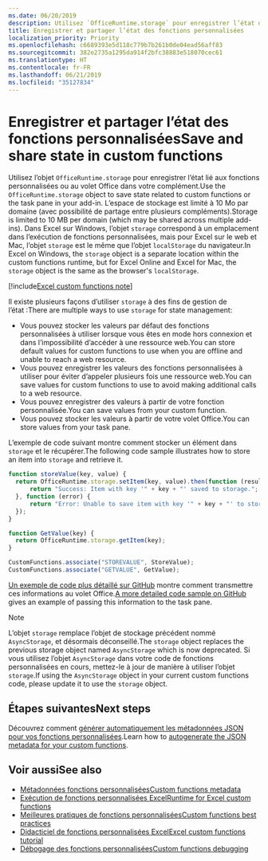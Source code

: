 ```yaml
---
ms.date: 06/20/2019
description: Utilisez `OfficeRuntime.storage` pour enregistrer l’état des fonctions personnalisées.
title: Enregistrer et partager l’état des fonctions personnalisées
localization_priority: Priority
ms.openlocfilehash: c6689393e5d118c779b7b261b0de04ead56aff83
ms.sourcegitcommit: 382e2735a1295da914f2bfc38883e518070cec61
ms.translationtype: HT
ms.contentlocale: fr-FR
ms.lasthandoff: 06/21/2019
ms.locfileid: "35127834"
---
```

# <a name="save-and-share-state-in-custom-functions"></a><span data-ttu-id="cc57b-103">Enregistrer et partager l’état des fonctions personnalisées</span><span class="sxs-lookup"><span data-stu-id="cc57b-103">Save and share state in custom functions</span></span>

<span data-ttu-id="cc57b-104">Utilisez l’objet `OfficeRuntime.storage` pour enregistrer l’état lié aux fonctions personnalisées ou au volet Office dans votre complément.</span><span class="sxs-lookup"><span data-stu-id="cc57b-104">Use the `OfficeRuntime.storage` object to save state related to custom functions or the task pane in your add-in.</span></span> <span data-ttu-id="cc57b-105">L’espace de stockage est limité à 10 Mo par domaine (avec possibilité de partage entre plusieurs compléments).</span><span class="sxs-lookup"><span data-stu-id="cc57b-105">Storage is limited to 10 MB per domain (which may be shared across multiple add-ins).</span></span> <span data-ttu-id="cc57b-106">Dans Excel sur Windows, l’objet `storage` correspond à un emplacement dans l’exécution de fonctions personnalisées, mais pour Excel sur le web et Mac, l’objet `storage` est le même que l’objet `localStorage` du navigateur.</span><span class="sxs-lookup"><span data-stu-id="cc57b-106">In Excel on Windows, the `storage` object is a separate location within the custom functions runtime, but for Excel Online and Excel for Mac, the `storage` object is the same as the browser's `localStorage`.</span></span>

[!include[Excel custom functions note](../includes/excel-custom-functions-note.md)]

<span data-ttu-id="cc57b-107">Il existe plusieurs façons d’utiliser `storage` à des fins de gestion de l’état :</span><span class="sxs-lookup"><span data-stu-id="cc57b-107">There are multiple ways to use `storage` for state management:</span></span>

- <span data-ttu-id="cc57b-108">Vous pouvez stocker les valeurs par défaut des fonctions personnalisées à utiliser lorsque vous êtes en mode hors connexion et dans l’impossibilité d’accéder à une ressource web.</span><span class="sxs-lookup"><span data-stu-id="cc57b-108">You can store default values for custom functions to use when you are offline and unable to reach a web resource.</span></span>
- <span data-ttu-id="cc57b-109">Vous pouvez enregistrer les valeurs des fonctions personnalisées à utiliser pour éviter d’appeler plusieurs fois une ressource web.</span><span class="sxs-lookup"><span data-stu-id="cc57b-109">You can save values for custom functions to use to avoid making additional calls to a web resource.</span></span>
- <span data-ttu-id="cc57b-110">Vous pouvez enregistrer des valeurs à partir de votre fonction personnalisée.</span><span class="sxs-lookup"><span data-stu-id="cc57b-110">You can save values from your custom function.</span></span>
- <span data-ttu-id="cc57b-111">Vous pouvez stocker les valeurs à partir de votre volet Office.</span><span class="sxs-lookup"><span data-stu-id="cc57b-111">You can store values from your task pane.</span></span>

<span data-ttu-id="cc57b-112">L’exemple de code suivant montre comment stocker un élément dans `storage` et le récupérer.</span><span class="sxs-lookup"><span data-stu-id="cc57b-112">The following code sample illustrates how to store an item into `storage` and retrieve it.</span></span>

```js
function storeValue(key, value) {
  return OfficeRuntime.storage.setItem(key, value).then(function (result) {
      return "Success: Item with key '" + key + "' saved to storage.";
  }, function (error) {
      return "Error: Unable to save item with key '" + key + "' to storage. " + error;
  });
}

function GetValue(key) {
  return OfficeRuntime.storage.getItem(key);
}

CustomFunctions.associate("STOREVALUE", StoreValue);
CustomFunctions.associate("GETVALUE", GetValue);
```

<span data-ttu-id="cc57b-113">[Un exemple de code plus détaillé sur GitHub](https://github.com/OfficeDev/PnP-OfficeAddins/tree/master/Excel-custom-functions/AsyncStorage) montre comment transmettre ces informations au volet Office.</span><span class="sxs-lookup"><span data-stu-id="cc57b-113">[A more detailed code sample on GitHub](https://github.com/OfficeDev/PnP-OfficeAddins/tree/master/Excel-custom-functions/AsyncStorage) gives an example of passing this information to the task pane.</span></span>

>[!NOTE]
> <span data-ttu-id="cc57b-114">L’objet `storage` remplace l’objet de stockage précédent nommé `AsyncStorage`, et désormais déconseillé.</span><span class="sxs-lookup"><span data-stu-id="cc57b-114">The `storage` object replaces the previous storage object named `AsyncStorage` which is now deprecated.</span></span> <span data-ttu-id="cc57b-115">Si vous utilisez l’objet `AsyncStorage` dans votre code de fonctions personnalisées en cours, mettez-le à jour de manière à utiliser l’objet `storage`.</span><span class="sxs-lookup"><span data-stu-id="cc57b-115">If using the `AsyncStorage` object in your current custom functions code, please update it to use the `storage` object.</span></span>

## <a name="next-steps"></a><span data-ttu-id="cc57b-116">Étapes suivantes</span><span class="sxs-lookup"><span data-stu-id="cc57b-116">Next steps</span></span>
<span data-ttu-id="cc57b-117">Découvrez comment [générer automatiquement les métadonnées JSON pour vos fonctions personnalisées](custom-functions-json-autogeneration.md).</span><span class="sxs-lookup"><span data-stu-id="cc57b-117">Learn how to [autogenerate the JSON metadata for your custom functions](custom-functions-json-autogeneration.md).</span></span> 

## <a name="see-also"></a><span data-ttu-id="cc57b-118">Voir aussi</span><span class="sxs-lookup"><span data-stu-id="cc57b-118">See also</span></span>

* [<span data-ttu-id="cc57b-119">Métadonnées fonctions personnalisées</span><span class="sxs-lookup"><span data-stu-id="cc57b-119">Custom functions metadata</span></span>](custom-functions-json.md)
* [<span data-ttu-id="cc57b-120">Exécution de fonctions personnalisées Excel</span><span class="sxs-lookup"><span data-stu-id="cc57b-120">Runtime for Excel custom functions</span></span>](custom-functions-runtime.md)
* [<span data-ttu-id="cc57b-121">Meilleures pratiques de fonctions personnalisées</span><span class="sxs-lookup"><span data-stu-id="cc57b-121">Custom functions best practices</span></span>](custom-functions-best-practices.md)
* [<span data-ttu-id="cc57b-122">Didacticiel de fonctions personnalisées Excel</span><span class="sxs-lookup"><span data-stu-id="cc57b-122">Excel custom functions tutorial</span></span>](../tutorials/excel-tutorial-create-custom-functions.md)
* [<span data-ttu-id="cc57b-123">Débogage des fonctions personnalisées</span><span class="sxs-lookup"><span data-stu-id="cc57b-123">Custom functions debugging</span></span>](custom-functions-debugging.md)
